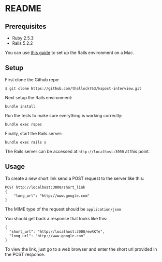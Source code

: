 # README

## Prerequisites

* Ruby 2.5.3
* Rails 5.2.2

You can use [this guide](https://gorails.com/setup/osx/10.14-mojave) to set up the Rails environment on a Mac.

## Setup

First clone the Github repo:

```
$ git clone https://github.com/thallock763/kapost-interview.git
```

Next setup the Rails environment:

```
bundle install
```

Run the tests to make sure everything is working correctly:

```
bundle exec rspec
```

Finally, start the Rails server:

```
bundle exec rails s
```

The Rails server can be accessed at `http://localhost:3000` at this point.

## Usage

To create a new short link send a POST request to the server like this:

```
POST http://localhost:3000/short_link
{
	"long_url": "http://www.google.com"
}
```

The MIME type of the request should be `application/json`

You should get back a response that looks like this:

```
{
  "short_url": "http://localhost:3000/ewRKTe",
  "long_url": "http://www.google.com"
}
```

To view the link, just go to a web browser and enter the short url provided in
the POST response.
